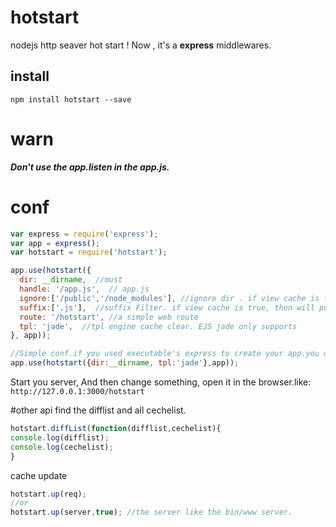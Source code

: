 # hotstart
nodejs http seaver  hot start ! Now , it's a  __express__  middlewares.
## install
`npm install hotstart --save`
# warn
___Don't use the app.listen  in the app.js.___
# conf
```javascript
var express = require('express');
var app = express();
var hotstart = require('hotstart');

app.use(hotstart({
  dir: __dirname,  //must
  handle: '/app.js',  // app.js
  ignore:['/public','/node_modules'], //ignore dir . if view cache is false, then will push view path
  suffix:['.js'],  //suffix Filter. if view cache is true, then will push view engine
  route: '/hotstart', //a simple web route
  tpl: 'jade',  //tpl engine cache clear. EJS jade only supports
}, app));

//Simple conf.if you used executable's express to create your app.you only set:
app.use(hotstart({dir:__dirname, tpl:'jade'},app));
```
Start you server, And then change something, open it in the browser.like: `http://127.0.0.1:3000/hotstart`

#other api 
find the difflist and all cechelist.
```javascript
hotstart.diffList(function(difflist,cechelist){
console.log(difflist);
console.log(cechelist);
}
```
cache update
```javascript
hotstart.up(req);
//or
hotstart.up(server,true); //the server like the bin/www server.
```
